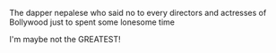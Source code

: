 The dapper nepalese who said no to every directors and actresses of Bollywood just to spent some lonesome time

I'm maybe not the GREATEST!